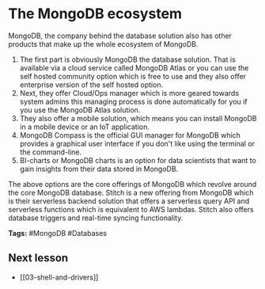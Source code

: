 # The MongoDB ecosystem
MongoDB, the company behind the database solution also has other products that make up the whole ecosystem of MongoDB.

1. The first part is obviously MongoDB the database solution. That is available via a cloud service called MongoDB Atlas or you can use the self hosted community option which is free to use and they also offer enterprise version of the self hosted option.
2. Next, they offer Cloud/Ops manager which is more geared towards system admins this managing process is done automatically for you if you use the MongoDB Atlas solution.
3. They also offer a mobile solution, which means you can install MongoDB in a mobile device or an IoT application.
4. MongoDB Compass is the official GUI manager for MongoDB which provides a graphical user interface if you don't like using the terminal or the command-line.
5. BI-charts or MongoDB charts is an option for data scientists that want to gain insights from their data stored in MongoDB.

The above options are the core offerings of MongoDB which revolve around the core MongoDB database. Stitch is a new offering from MongoDB which is their serverless backend solution that offers a serverless query API and serverless functions which is equivalent to AWS lambdas. Stitch also offers database triggers and real-time syncing functionality.

**Tags:** #MongoDB #Databases 

## Next lesson
- [[03-shell-and-drivers]]
